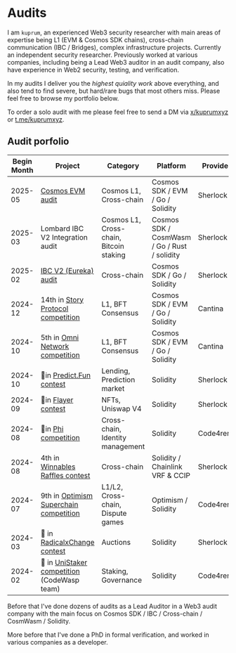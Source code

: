 # Audits

I am `kuprum`, an experienced Web3 security researcher with main areas of expertise being L1 (EVM & Cosmos SDK chains), cross-chain communication (IBC / Bridges), complex infrastructure projects. Currently an independent security researcher. Previously worked at various companies, including being a Lead Web3 auditor in an audit company, also have experience in Web2 security, testing, and verification.

In my audits I deliver you the _highest quiality work_ above everything, and also tend to find severe, but hard/rare bugs that most others miss. Please feel free to browse my portfolio below.

To order a solo audit with me please feel free to send a DM via [x/kuprumxyz](https://x.com/kuprumxyz) or [t.me/kuprumxyz](https://t.me/kuprumxyz).

## Audit porfolio

| Begin Month | Project | Category  | Platform | Provider |
| -------- | ------- | -------- | ------- | ------- |
| 2025-05 | [Cosmos EVM audit](https://github.com/cosmos/evm/blob/main/docs/audits/sherlock_2025_07_28_final.pdf) | Cosmos L1, Cross-chain | Cosmos SDK / EVM / Go / Solidity | Sherlock |
| 2025-03 | Lombard IBC V2 Integration audit | Cosmos L1, Cross-chain, Bitcoin staking | Cosmos SDK / CosmWasm / Go / Rust / solidity | Sherlock |
| 2025-02 | [IBC V2 (Eureka) audit](https://github.com/cosmos/ibc-go/blob/main/docs/audits/IBC-v2/IBC-v2-April-2025-Collaborative-Audit-Report.pdf) | Cross-chain | Cosmos SDK / Go / Solidity | Sherlock |
| 2024-12 | 14th in [Story Protocol competition](https://cantina.xyz/competitions/0561defa-eeb2-4a74-8884-5d7a873afa58/leaderboard) | L1, BFT Consensus | Cosmos SDK / EVM / Go / Solidity | Cantina |
| 2024-10 | 5th in [Omni Network competition](https://cantina.xyz/competitions/d139882b-2d3a-49ac-9849-9dccef584090/leaderboard) | L1, BFT Consensus | Cosmos SDK / EVM / Go / Solidity | Cantina |
| 2024-10 | 🥈in [Predict.Fun contest](https://audits.sherlock.xyz/contests/561?filter=results) | Lending, Prediction market | Solidity | Sherlock |
| 2024-09 | 🥇in [Flayer contest](https://audits.sherlock.xyz/contests/468?filter=results) | NFTs, Uniswap V4 | Solidity | Sherlock |
| 2024-08 | 🥉in [Phi competition](https://code4rena.com/audits/2024-08-phi) | Cross-chain, Identity management | Solidity | Code4rena |
| 2024-08 | 4th in [Winnables Raffles contest](https://audits.sherlock.xyz/contests/516?filter=results) | Cross-chain | Solidity / Chainlink VRF & CCIP | Sherlock |
| 2024-07 | 9th in [Optimism Superchain competition](https://code4rena.com/audits/2024-07-optimism-superchain) | L1/L2, Cross-chain, Dispute games | Optimism / Solidity | Code4rena |
| 2024-03 | 🥉 in [RadicalxChange contest](https://audits.sherlock.xyz/contests/191?filter=results) | Auctions | Solidity | Sherlock |
| 2024-02 | 🥇 in [UniStaker competition](https://code4rena.com/audits/2024-02-unistaker-infrastructure) (CodeWasp team) | Staking, Governance | Solidity | Code4rena |

Before that I've done dozens of audits as a Lead Auditor in a Web3 audit company with the main focus on Cosmos SDK / IBC / Cross-chain / CosmWasm / Solidity.

More before that I've done a PhD in formal verification, and worked in various companies as a developer.
